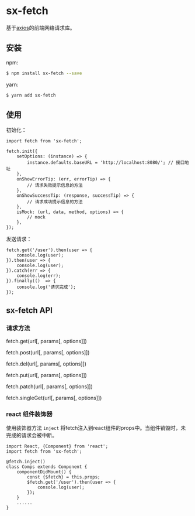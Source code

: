 # sx-fetch

基于[axios](https://github.com/mzabriskie/axios)的前端网络请求库。

## 安装

npm:
```bash
$ npm install sx-fetch --save
```

yarn:
```bash
$ yarn add sx-fetch
```

## 使用

初始化：
```
import fetch from 'sx-fetch';

fetch.init({
    setOptions: (instance) => {
        instance.defaults.baseURL = 'http://localhost:8080/'; // 接口地址
    },
    onShowErrorTip: (err, errorTip) => {
        // 请求失败提示信息的方法
    },
    onShowSuccessTip: (response, successTip) => {
        // 请求成功提示信息的方法
    },
    isMock: (url, data, method, options) => {
        // mock
    },
});
```

发送请求：
```
fetch.get('/user').then(user => {
    console.log(user);
}).then(user => {
    console.log(user);
}).catch(err => {
    console.log(err);
}).finally(()  => {
    console.log('请求完成');
});

```

## sx-fetch API

### 请求方法
fetch.get(url[, params[, options]])

fetch.post(url[, params[, options]])

fetch.del(url[, params[, options]])

fetch.put(url[, params[, options]])

fetch.patch(url[, params[, options]])

fetch.singleGet(url[, params[, options]])

### react 组件装饰器

使用装饰器方法 `inject` 将fetch注入到react组件的props中。当组件销毁时，未完成的请求会被中断。

```
import React, {Component} from 'react';
import fetch from 'sx-fetch';

@fetch.inject()
class Comps extends Component {
    componentDidMount() {
        const {$fetch} = this.props;
        $fetch.get('/user').then(user => {
            console.log(user);
        });
    }
    ......
}
```
